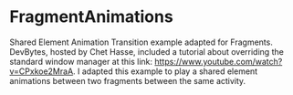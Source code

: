 FragmentAnimations
==================

Shared Element Animation Transition example adapted for Fragments. 
DevBytes, hosted by Chet Hasse, included a tutorial about overriding the standard window manager at this link: https://www.youtube.com/watch?v=CPxkoe2MraA. 
I adapted this example to play a shared element animations between two fragments between the same activity.

